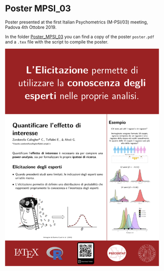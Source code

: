 # Poster MPSI_03
Poster presented at the first Italian Psychometrics (M-PSI/03) meeting, Padova 4th Ottobre 2019.

In the folder [Poster_MPSI_03](https://github.com/ClaudioZandonella/Poster_mpsi_03/tree/master/Poster_MPSI_03) you can find a copy of the poster `poster.pdf` and a `.tex` file with the script to compile the poster. 


![poster_image](https://github.com/ClaudioZandonella/Poster_mpsi_03/blob/master/Poster.jpg)


